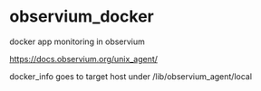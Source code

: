 # observium_docker
docker app monitoring in observium

https://docs.observium.org/unix_agent/

docker_info goes to target host under /lib/observium_agent/local
